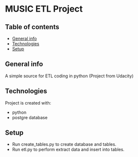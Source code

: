 # MUSIC ETL Project
## Table of contents
* [General info](#general-info)
* [Technologies](#technologies)
* [Setup](#setup)
## General info
A simple source for ETL coding in python (Project from Udacity)
## Technologies
Project is created with:
* python
* postgre database
## Setup
* Run create_tables.py to create database and tables.
* Run etl.py to perform extract data and insert into tables.
